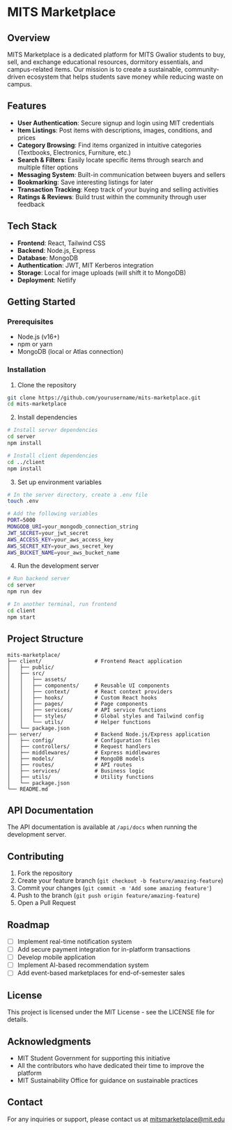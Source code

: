 # MITS Marketplace

## Overview

MITS Marketplace is a dedicated platform for MITS Gwalior students to buy, sell, and exchange educational resources, dormitory essentials, and campus-related items. Our mission is to create a sustainable, community-driven ecosystem that helps students save money while reducing waste on campus.

## Features

- **User Authentication**: Secure signup and login using MIT credentials
- **Item Listings**: Post items with descriptions, images, conditions, and prices
- **Category Browsing**: Find items organized in intuitive categories (Textbooks, Electronics, Furniture, etc.)
- **Search & Filters**: Easily locate specific items through search and multiple filter options
- **Messaging System**: Built-in communication between buyers and sellers
- **Bookmarking**: Save interesting listings for later
- **Transaction Tracking**: Keep track of your buying and selling activities
- **Ratings & Reviews**: Build trust within the community through user feedback

## Tech Stack

- **Frontend**: React, Tailwind CSS
- **Backend**: Node.js, Express
- **Database**: MongoDB
- **Authentication**: JWT, MIT Kerberos integration
- **Storage**: Local for image uploads (will shift it to MongoDB)
- **Deployment**: Netlify

## Getting Started

### Prerequisites

- Node.js (v16+)
- npm or yarn
- MongoDB (local or Atlas connection)

### Installation

1. Clone the repository
```bash
git clone https://github.com/yourusername/mits-marketplace.git
cd mits-marketplace
```

2. Install dependencies
```bash
# Install server dependencies
cd server
npm install

# Install client dependencies
cd ../client
npm install
```

3. Set up environment variables
```bash
# In the server directory, create a .env file
touch .env

# Add the following variables
PORT=5000
MONGODB_URI=your_mongodb_connection_string
JWT_SECRET=your_jwt_secret
AWS_ACCESS_KEY=your_aws_access_key
AWS_SECRET_KEY=your_aws_secret_key
AWS_BUCKET_NAME=your_aws_bucket_name
```

4. Run the development server
```bash
# Run backend server
cd server
npm run dev

# In another terminal, run frontend
cd client
npm start
```

## Project Structure

```
mits-marketplace/
├── client/                 # Frontend React application
│   ├── public/
│   ├── src/
│   │   ├── assets/
│   │   ├── components/     # Reusable UI components
│   │   ├── context/        # React context providers
│   │   ├── hooks/          # Custom React hooks
│   │   ├── pages/          # Page components
│   │   ├── services/       # API service functions
│   │   ├── styles/         # Global styles and Tailwind config
│   │   └── utils/          # Helper functions
│   └── package.json
├── server/                 # Backend Node.js/Express application
│   ├── config/             # Configuration files
│   ├── controllers/        # Request handlers
│   ├── middlewares/        # Express middlewares
│   ├── models/             # MongoDB models
│   ├── routes/             # API routes
│   ├── services/           # Business logic
│   ├── utils/              # Utility functions
│   └── package.json
└── README.md
```

## API Documentation

The API documentation is available at `/api/docs` when running the development server.

## Contributing

1. Fork the repository
2. Create your feature branch (`git checkout -b feature/amazing-feature`)
3. Commit your changes (`git commit -m 'Add some amazing feature'`)
4. Push to the branch (`git push origin feature/amazing-feature`)
5. Open a Pull Request

## Roadmap

- [ ] Implement real-time notification system
- [ ] Add secure payment integration for in-platform transactions
- [ ] Develop mobile application
- [ ] Implement AI-based recommendation system
- [ ] Add event-based marketplaces for end-of-semester sales

## License

This project is licensed under the MIT License - see the LICENSE file for details.

## Acknowledgments

- MIT Student Government for supporting this initiative
- All the contributors who have dedicated their time to improve the platform
- MIT Sustainability Office for guidance on sustainable practices

## Contact

For any inquiries or support, please contact us at mitsmarketplace@mit.edu
